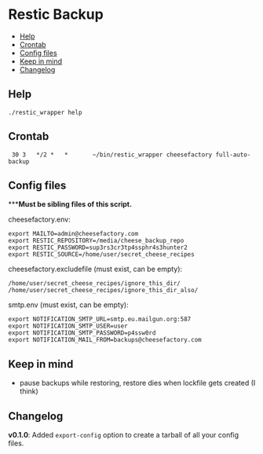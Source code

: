 # Restic Backup

<!-- vim-markdown-toc GFM -->

* [Help](#help)
* [Crontab](#crontab)
* [Config files](#config-files)
* [Keep in mind](#keep-in-mind)
* [Changelog](#changelog)

<!-- vim-markdown-toc -->

## Help 
```
./restic_wrapper help
```

## Crontab
```
 30 3   */2 *   *       ~/bin/restic_wrapper cheesefactory full-auto-backup
```

## Config files
*****Must be sibling files of this script.**

cheesefactory.env:
```
export MAILTO=admin@cheesefactory.com
export RESTIC_REPOSITORY=/media/cheese_backup_repo
export RESTIC_PASSWORD=sup3rs3cr3tp4ssphr4s3hunter2
export RESTIC_SOURCE=/home/user/secret_cheese_recipes
```

cheesefactory.excludefile (must exist, can be empty):
```
/home/user/secret_cheese_recipes/ignore_this_dir/
/home/user/secret_cheese_recipes/ignore_this_dir_also/
```

smtp.env  (must exist, can be empty):
```
export NOTIFICATION_SMTP_URL=smtp.eu.mailgun.org:587
export NOTIFICATION_SMTP_USER=user
export NOTIFICATION_SMTP_PASSWORD=p4ssw0rd
export NOTIFICATION_MAIL_FROM=backups@cheesefactory.com
```

## Keep in mind
- pause backups while restoring, restore dies when lockfile gets created (I think)

## Changelog
**v0.1.0**: Added `export-config` option to create a tarball of all your config files.
